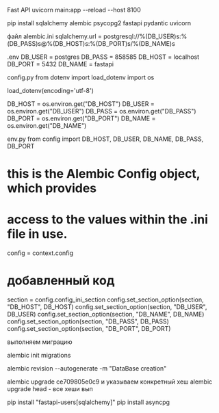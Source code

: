 Fast API
uvicorn main:app --reload --host 8100


pip install sqlalchemy alembic psycopg2 fastapi  pydantic uvicorn

файл
alembic.ini
sqlalchemy.url = postgresql://%(DB_USER)s:%(DB_PASS)s@%(DB_HOST)s:%(DB_PORT)s/%(DB_NAME)s

.env
DB_USER = postgres
DB_PASS = 858585
DB_HOST = localhost
DB_PORT = 5432
DB_NAME = fastapi

config.py
from dotenv import load_dotenv
import os


load_dotenv(encoding='utf-8')

DB_HOST = os.environ.get("DB_HOST")
DB_USER = os.environ.get("DB_USER")
DB_PASS = os.environ.get("DB_PASS")
DB_PORT = os.environ.get("DB_PORT")
DB_NAME = os.environ.get("DB_NAME")


env.py
from config import DB_HOST, DB_USER, DB_NAME, DB_PASS, DB_PORT

# this is the Alembic Config object, which provides
# access to the values within the .ini file in use.
config = context.config
# добавленный код
section = config.config_ini_section
config.set_section_option(section, "DB_HOST", DB_HOST)
config.set_section_option(section, "DB_USER", DB_USER)
config.set_section_option(section, "DB_NAME", DB_NAME)
config.set_section_option(section, "DB_PASS", DB_PASS)
config.set_section_option(section, "DB_PORT", DB_PORT)



выполняем миграцию 

alembic init migrations

alembic revision --autogenerate -m "DataBase creation"

alembic upgrade ce709805e0c9 и указываем конкретный хеш
alembic upgrade head - все хеши вып

pip install "fastapi-users[sqlalchemy]"
pip install asyncpg


